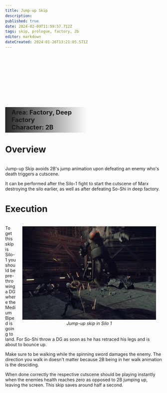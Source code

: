 ```yaml
---
title: Jump-up Skip
description: 
published: true
date: 2024-02-09T11:59:57.712Z
tags: skip, prologue, factory, 2b
editor: markdown
dateCreated: 2024-01-26T13:21:05.571Z
---
```


<div style="background-image: url('/assets/skips/jump-up_skip/soshi-jump-up-skip_wide.png'); height:250px; margin-right:20px; background-size: cover;">
  <p style="float:left;
            width:50%;
            margin-top:170px;
            padding-top:5px;
            padding-left:20px;
            padding-bottom:5px;
            font-size:20px;
            font-weight:bold;
            background-image: linear-gradient(to right, rgba(16, 16, 16, 0.9), rgba(0, 0, 0, 0));">
    Area: Factory, Deep Factory<br>
    Character: 2B
  </p>
</div>

# Overview

<br>
Jump-up Skip avoids 2B's jump animation upon defeating an enemy who's death triggers a cutscene.

It can be performed after the Silo-1 fight to start the cutscene of Marx destroying the silo earlier, as well as after defeating So-Shi in deep factory.


# Execution
<div style="float:right; text-align:center; margin:20px">
  <img height="300" src="/assets/skips/jump-up_skip/silo-1-jump-up-skip.jpg"><br>
  <i>Jump-up skip in Silo 1</i>
</div>

<br>
To get this skip is Silo-1 you should be pre-throwing a DG where the Medium Biped is going to land.
For So-Shi throw a DG as soon as he has retraced his legs and is about to bounce up.

Make sure to be walking while the spinning sword damages the enemy.
The direction you walk in doesn't matter because 2B being in her walk animation is the desciding. 

When done correctly the respective cutscene should be playing instantly when the enemies health reaches zero as opposed to 2B jumping up, leaving the screen.
This skip saves around half a second.





